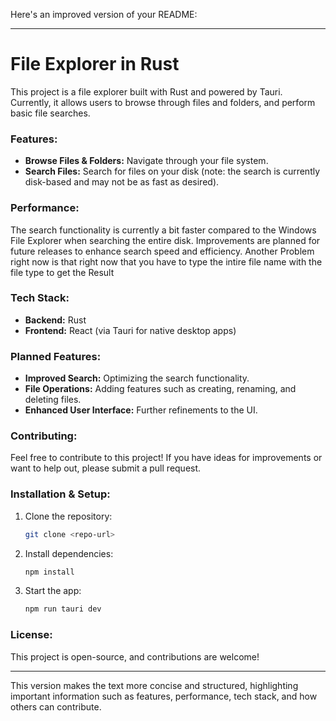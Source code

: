 Here's an improved version of your README:

---

# File Explorer in Rust

This project is a file explorer built with Rust and powered by Tauri. Currently, it allows users to browse through files and folders, and perform basic file searches. 

### Features:
- **Browse Files & Folders:** Navigate through your file system.
- **Search Files:** Search for files on your disk (note: the search is currently disk-based and may not be as fast as desired).

### Performance:
The search functionality is currently a bit faster compared to the Windows File Explorer when searching the entire disk. Improvements are planned for future releases to enhance search speed and efficiency. Another Problem right now is that right now that you have to type the intire file name with the file type to get the Result

### Tech Stack:
- **Backend:** Rust
- **Frontend:** React (via Tauri for native desktop apps)

### Planned Features:
- **Improved Search:** Optimizing the search functionality.
- **File Operations:** Adding features such as creating, renaming, and deleting files.
- **Enhanced User Interface:** Further refinements to the UI.

### Contributing:
Feel free to contribute to this project! If you have ideas for improvements or want to help out, please submit a pull request.

### Installation & Setup:

1. Clone the repository:
   ```bash
   git clone <repo-url>
   ```

2. Install dependencies:
   ```bash
   npm install
   ```

3. Start the app:
   ```bash
   npm run tauri dev
   ```

### License:
This project is open-source, and contributions are welcome!

---

This version makes the text more concise and structured, highlighting important information such as features, performance, tech stack, and how others can contribute.
